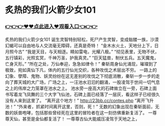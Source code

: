 # 炙热的我们火箭少女101

### <a href="https://github.com/asidw/xian/issues/1">👉👉👉♥♥点此进入♥观看入口👈👉👉</a>

炙热的我们火箭少女101
诞生灵智特别轻松，死尸产生灵智，变成骷髅一族，沙漠幻蝎可以自由地与人交流毫无障碍，还真是奇特！
    “金木水火土，天地分上下，日月照今古”
    “我是天目，与天相逐。睛如雷电，光耀八极。”
    “彻见表里，无物不伏，五行镇彩，光照玄冥，千神万圣，护我真灵。”
    “巨天猛兽，制伏五兵。五天魔鬼，亡身灭形。”
    “所在之处，万仙奉迎，急急如律令！”
    秦斩周身仙光涌现，璀璨到了极致，宛如真仙下凡，体内的五行仙光交织，各种攻伐之术层出不穷。
    一路上的幻象、孽障、鬼物、妖灵纷纷在这无差别的攻伐之下彻底消散，秦斩一步一步的走向了葬天城的大广场，广场之上，一汪池水汩汩的翻涌，一股凌驾于世间一切气息之上的伟岸之力笼罩在池水之上。
    池水旁一座高大的石碑耸立在一旁，石碑上面书写着龙飞凤舞的三个大字飞仙池，石碑上面已经落了一层灰，看这样子已经很久没有人来到这里了。
    “离开这个地方！”
    http://23bb.cc/contes.php
    “离开飞升池！”
    “外来者，抓紧时间离开这里，否则，死！”
    无数的幻象出现在秦斩面前，无数的妖兽咆哮，包括那些曾经死在这里的冒险者在这一刻仿佛重新复活了。
    一尊尊天仙，甚至是金仙都复活了！
    一尊尊古仙大能威压凌驾于天地之上，

